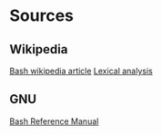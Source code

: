 # Sources
## Wikipedia
[Bash wikipedia article](https://en.wikipedia.org/wiki/Bash_(Unix_shell))
[Lexical analysis](https://en.wikipedia.org/wiki/Lexical_analysis)
## GNU
[Bash Reference Manual](https://www.gnu.org/software/bash/manual/bash.html)
